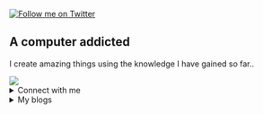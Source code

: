 [![Follow me on Twitter](https://badgen.net/twitter/follow/CodingThunder?label=Twitter%20Followers)](https://twitter.com/CodingThunder)
## A computer addicted

I create amazing things using the knowledge I have gained so far..


<img src="https://github-readme-stats.vercel.app/api?username=thunder-coding&show_icons=true&hide_border=true&theme=radical">

<details>
  <summary>Connect with me</summary>

[![Discord](https://img.shields.io/discord/739775771924627567?label=Discord&logo=discord&logoColor=738ADB&style=for-the-badge)](https://discord.gg/YMhxGjzsJ8)
[![Twitter](https://img.shields.io/badge/Twitter-1DA1F2?style=for-the-badge&logo=twitter&logoColor=ffffff&label=Follow)](https://twitter.com/CodingThunder)
[![LinkedIn](https://img.shields.io/badge/LinkedIn-0077b5?style=for-the-badge&logo=linkedin&logoColor=white)](https://twitter.com/CodingThunder)
</details>



<details>
  <summary>My blogs</summary>

<!-- HASHNODE_BLOG:START -->
<h3><a href="https://codingthunder.hashnode.dev/code-obfuscation-why-how-and-when-cki5nwnas0a8vans1cfgga6te" title="Code Obfuscation : Why, How & When...">Code Obfuscation : Why, How & When...</a></h3>
<a href="https://codingthunder.hashnode.dev/code-obfuscation-why-how-and-when-cki5nwnas0a8vans1cfgga6te" title="Code Obfuscation : Why, How & When..."><img src="https://cdn.hashnode.com/res/hashnode/image/upload/v1606807765599/jGNXud0xc.jpeg" alt="Code Obfuscation : Why, How & When..." width="400px" align="" /></a>
<p>With huge number of available code decompilers out there on the internet, it is becoming more important day by day to hide our source code, so that any reverse engineer cannot decompile it.
Interpreted languages like Python & JavaScript have made obf...</p>
<h3><a href="https://codingthunder.hashnode.dev/5-reasons-why-i-dont-like-python-cki4q6nxl06oebos11ulmf3yi" title="5 Reasons why I don't like Python">5 Reasons why I don't like Python</a></h3>

<p>Almost everybody who has started coding knows Python programming language. Many of them with their first language as Python. Well, Python is a great language for starting out with programming, but still some people dislike the language.
Here are the ...</p>
<h3><a href="https://codingthunder.hashnode.dev/5-typescript-tricks-you-dont-know-about-ckh51ngdl076b39s1dyf2ec9s" title="5 TypeScript tricks you don't know about">5 TypeScript tricks you don't know about</a></h3>
<a href="https://codingthunder.hashnode.dev/5-typescript-tricks-you-dont-know-about-ckh51ngdl076b39s1dyf2ec9s" title="5 TypeScript tricks you don't know about"><img src="https://cdn.hashnode.com/res/hashnode/image/upload/v1604593416498/pUuLAfTMN.jpeg" alt="5 TypeScript tricks you don't know about" width="400px" align="" /></a>
<p>About Me:
Hey there 👋👋, I am Yaksh Bariya, a 14-year coder who is very much interested in technology. Today I am gonna show you TypeScript tricks that will really boost your productivity.
1.  TypeScript settings
Do you know that TypeScript has supp...</p>
<h3><a href="https://codingthunder.hashnode.dev/how-to-make-your-web-servers-more-secure-ckglv8sjy08mvnzs11dfj45sv" title="How to make your Web Servers more secure">How to make your Web Servers more secure</a></h3>

<p>Everyday, we hear a news that the server of X company was hacked. Some rich peoples' social accounts where hacked. 

Have you ever wondered, why such things happen?
These all cyber attacks happen only because of vulnerabilities in the server. Vulnera...</p>
<h3><a href="https://codingthunder.hashnode.dev/why-should-you-learn-typescript-ckgkc45or02wbnzs19udpbuop" title="Why should you learn TypeScript">Why should you learn TypeScript</a></h3>
<a href="https://codingthunder.hashnode.dev/why-should-you-learn-typescript-ckgkc45or02wbnzs19udpbuop" title="Why should you learn TypeScript"><img src="https://cdn.hashnode.com/res/hashnode/image/upload/v1603341459423/RL_KvUmIL.jpeg" alt="Why should you learn TypeScript" width="400px" align="" /></a>
<p>Today's quote

I AM NOT DISCOURAGED BECAUSE EVERY WRONG ATTEMPT DISCARDED IS A STEP FORWARD

 ~ Thomas Edison

Some facts about TypeScript

TypeScript was developed by Microsoft about 8 years ago (first public release: 1 October 2012)
TypeScript is a...</p>
<h3><a href="https://codingthunder.hashnode.dev/improve-your-typing-skills-as-a-developer-ckg3c3qw301z6e9s10tfl0fdi" title="Improve your typing skills as a developer">Improve your typing skills as a developer</a></h3>

<p>Why should you improve your typing skills ??🤔
==> Less typos
==> Less typos means less time wasted while debugging an error in a huge file caused due to typos
==> You can focus more on coding than on typing
==> And ofcourse, you will type much faste...</p>
<!-- HASHNODE_BLOG:END -->
</details> 
